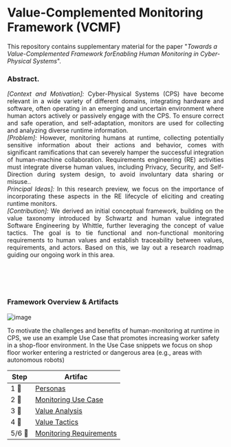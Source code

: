 # Value-Complemented Monitoring Framework (VCMF)

This repository contains supplementary material for the paper "_Towards a Value-Complemented Framework forEnabling Human Monitoring in Cyber-Physical Systems_".


### Abstract.
<div style="text-align: justify"> 
<em>[Context and Motivation]: </em> Cyber-Physical Systems (CPS) have become relevant in a wide variety of different domains, integrating
hardware and software, often operating in an emerging and uncertain environment where human actors actively or passively engage with the
CPS. To ensure correct and safe operation, and self-adaptation, monitors are used for collecting and analyzing diverse runtime information.<br>
<em>[Problem]:</em> However, monitoring humans at runtime, collecting potentially sensitive information about their actions and behavior, comes with
significant ramifications that can severely hamper the successful integration of human-machine collaboration. Requirements engineering (RE)
activities must integrate diverse human values, including Privacy, Security, and Self-Direction during system design, to avoid involuntary data
sharing or misuse..<br> 
<em>Principal Ideas]:</em> In this research preview, we focus on the importance of incorporating these aspects in the RE lifecycle
of eliciting and creating runtime monitors.<br>
<em>[Contribution]:</em> We derived an initial conceptual framework, building on the value taxonomy introduced by Schwartz and human value integrated Software Engineering by
Whittle, further leveraging the concept of value tactics. The goal is to tie functional and non-functional monitoring requirements to human values and establish traceability between values, requirements, and actors.
Based on this, we lay out a research roadmap guiding our ongoing work in this area.
</div>
<br><br><br><br>

### Framework Overview & Artifacts

![image](https://github.com/user-attachments/assets/3b28618f-a8ce-4267-b656-63194a27aece)


To motivate the challenges and benefits of human-monitoring at runtime in CPS, we use  an example Use Case that promotes increasing worker safety in a shop-floor environment.
In the Use Case snippets we focus on  shop floor worker entering a restricted or dangerous area (e.g., areas with autonomous robots)

| Step     | Artifac      |
| ------------- | ------------- |
| 1  :closed_book: |[Personas](artifacts/Personas.pdf) |
|2 :notebook: |[Monitoring Use Case](artifacts/MonitoringUseCase.pdf) |
| 3  :green_book:|[Value Analysis](artifacts/ValueAnalysis.pdf) |
| 4 :blue_book:|[Value Tactics](artifacts/ValueTactics.pdf) |
| 5/6 :orange_book:|[Monitoring Requirements](artifacts/Requirements.pdf) |



